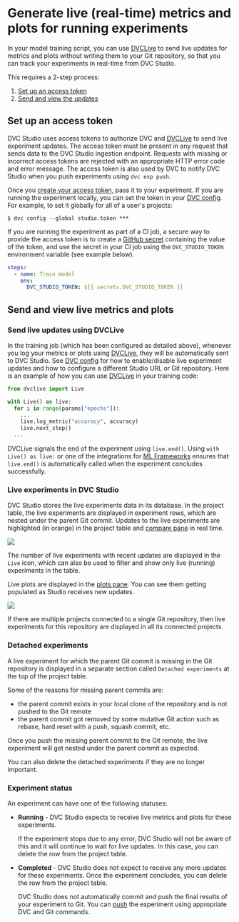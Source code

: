 # Generate live (real-time) metrics and plots for running experiments

In your model training script, you can use [DVCLive] to send live updates for
metrics and plots without writing them to your Git repository, so that you can
track your experiments in real-time from DVC Studio.

This requires a 2-step process:

1. [Set up an access token](#set-up-an-access-token)
2. [Send and view the updates](#send-and-view-live-metrics-and-plots)

## Set up an access token

DVC Studio uses access tokens to authorize DVC and [DVCLive] to send live
experiment updates. The access token must be present in any request that sends
data to the DVC Studio ingestion endpoint. Requests with missing or incorrect
access tokens are rejected with an appropriate HTTP error code and error
message. The access token is also used by DVC to notify DVC Studio when you push
experiments using `dvc exp push`.

Once you [create your access token], pass it to your experiment. If you are
running the experiment locally, you can set the token in your [DVC config]. For
example, to set it globally for all of a user's projects:

```cli
$ dvc config --global studio.token ***
```

If you are running the experiment as part of a CI job, a secure way to provide
the access token is to create a
[GitHub secret](https://docs.github.com/en/actions/security-guides/encrypted-secrets)
containing the value of the token, and use the secret in your CI job using the
`DVC_STUDIO_TOKEN` environment variable (see example below).

```yaml
steps:
  - name: Train model
    env:
      DVC_STUDIO_TOKEN: ${{ secrets.DVC_STUDIO_TOKEN }}
```

## Send and view live metrics and plots

### Send live updates using DVCLive

In the training job (which has been configured as detailed above), whenever you
log your metrics or plots using [DVCLive], they will be automatically sent to
DVC Studio. See [DVC config] for how to enable/disable live experiment updates
and how to configure a different Studio URL or Git repository. Here is an
example of how you can use [DVCLive] in your training code:

```py
from dvclive import Live

with Live() as live:
  for i in range(params["epochs"]):
    ...
    live.log_metric("accuracy", accuracy)
    live.next_step()
  ...
```

<admon type="tip">

DVCLive signals the end of the experiment using `live.end()`. Using
`with Live() as live:` or one of the integrations for
[ML Frameworks](/doc/dvclive/ml-frameworks) ensures that `live.end()` is
automatically called when the experiment concludes successfully.

</admon>

### Live experiments in DVC Studio

DVC Studio stores the live experiments data in its database. In the project
table, the live experiments are displayed in experiment rows, which are nested
under the parent Git commit. Updates to the live experiments are highlighted (in
orange) in the project table and
[compare pane](/doc/studio/user-guide/experiments/visualize-and-compare#compare-experiments)
in real time.

![](https://static.iterative.ai/img/studio/live_metrics.gif)

The number of live experiments with recent updates are displayed in the `Live`
icon, which can also be used to filter and show only live (running) experiments
in the table.

Live plots are displayed in the
[plots pane](/doc/studio/user-guide/experiments/visualize-and-compare#how-to-generate-plots).
You can see them getting populated as Studio receives new updates.

![](https://static.iterative.ai/img/studio/live_plots.gif)

<admon>

If there are multiple projects connected to a single Git repository, then live
experiments for this repository are displayed in all its connected projects.

</admon>

### Detached experiments

A live experiment for which the parent Git commit is missing in the Git
repository is displayed in a separate section called `Detached experiments` at
the top of the project table.

Some of the reasons for missing parent commits are:

- the parent commit exists in your local clone of the repository and is not
  pushed to the Git remote
- the parent commit got removed by some mutative Git action such as rebase, hard
  reset with a push, squash commit, etc.

Once you push the missing parent commit to the Git remote, the live experiment
will get nested under the parent commit as expected.

You can also delete the detached experiments if they are no longer important.

### Experiment status

An experiment can have one of the following statuses:

- **Running** - DVC Studio expects to receive live metrics and plots for these
  experiments.

  <admon type="warn">

  If the experiment stops due to any error, DVC Studio will not be aware of this
  and it will continue to wait for live updates. In this case, you can delete
  the row from the project table.

  </admon>

- **Completed** - DVC Studio does not expect to receive any more updates for
  these experiments. Once the experiment concludes, you can delete the row from
  the project table.

  <admon type="warn">

  DVC Studio does not automatically commit and push the final results of your
  experiment to Git. You can [push] the experiment using appropriate DVC and Git
  commands.

  </admon>

[dvclive]: /doc/dvclive
[create your access token]:
  /doc/studio/user-guide/account-and-billing#studio-access-token
[push]:
  /doc/user-guide/experiment-management/sharing-experiments#push-experiments
[dvc config]: /docs/user-guide/project-structure/configuration#studio
